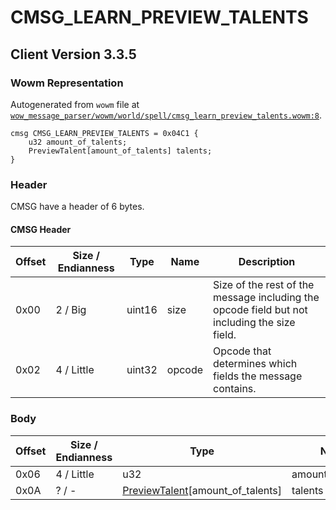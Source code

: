 # CMSG_LEARN_PREVIEW_TALENTS

## Client Version 3.3.5

### Wowm Representation

Autogenerated from `wowm` file at [`wow_message_parser/wowm/world/spell/cmsg_learn_preview_talents.wowm:8`](https://github.com/gtker/wow_messages/tree/main/wow_message_parser/wowm/world/spell/cmsg_learn_preview_talents.wowm#L8).
```rust,ignore
cmsg CMSG_LEARN_PREVIEW_TALENTS = 0x04C1 {
    u32 amount_of_talents;
    PreviewTalent[amount_of_talents] talents;
}
```
### Header

CMSG have a header of 6 bytes.

#### CMSG Header

| Offset | Size / Endianness | Type   | Name   | Description |
| ------ | ----------------- | ------ | ------ | ----------- |
| 0x00   | 2 / Big           | uint16 | size   | Size of the rest of the message including the opcode field but not including the size field.|
| 0x02   | 4 / Little        | uint32 | opcode | Opcode that determines which fields the message contains.|

### Body

| Offset | Size / Endianness | Type | Name | Description | Comment |
| ------ | ----------------- | ---- | ---- | ----------- | ------- |
| 0x06 | 4 / Little | u32 | amount_of_talents |  |  |
| 0x0A | ? / - | [PreviewTalent](previewtalent.md)[amount_of_talents] | talents |  |  |

